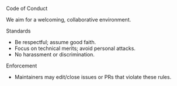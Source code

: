 Code of Conduct

We aim for a welcoming, collaborative environment.

Standards
- Be respectful; assume good faith.
- Focus on technical merits; avoid personal attacks.
- No harassment or discrimination.

Enforcement
- Maintainers may edit/close issues or PRs that violate these rules.

